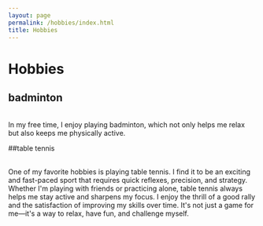 ```yaml
---
layout: page
permalink: /hobbies/index.html
title: Hobbies
---
```


# Hobbies

## badminton

<br>In my free time, I enjoy playing badminton, which not only helps me relax but also keeps me physically active.

##table tennis

<br>One of my favorite hobbies is playing table tennis. I find it to be an exciting and fast-paced sport that requires quick reflexes, precision, and strategy. Whether I'm playing with friends or practicing alone, table tennis always helps me stay active and sharpens my focus. I enjoy the thrill of a good rally and the satisfaction of improving my skills over time. It's not just a game for me—it's a way to relax, have fun, and challenge myself.